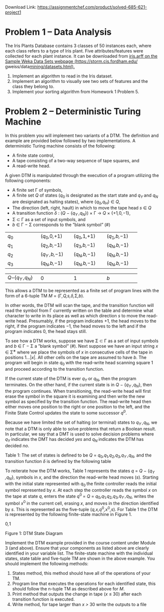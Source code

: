 Download Link: https://assignmentchef.com/product/solved-685-621-project1
<br>
<h1>Problem 1 – Data Analysis</h1>

The Iris Plants Database contains 3 classes of 50 instances each, where each class refers to a type of Iris plant. Five attributes/features were collected for each plant instance. It can be downloaded from <a href="https://storm.cis.fordham.edu/~gweiss/data-mining/datasets.html">iris.arff on the Sample Weka Data Sets webpage (https://storm.cis.fordham.edu/ gweiss/data</a><a href="https://storm.cis.fordham.edu/~gweiss/data-mining/datasets.html">mining/datasets.html).</a>

<ol>

 <li>Implement an algorithm to read in the Iris dataset.</li>

 <li>Implement an algorithm to visually see two sets of features and the class they belong to.</li>

 <li>Implement your sorting algorithm from Homework 1 Problem 5.</li>

</ol>

<h1>Problem 2 – Deterministic Turing Machine</h1>

In this problem you will implement two variants of a DTM. The definition and example are provided below followed by two implementations. A deterministic Turing machine consists of the following:

<ul>

 <li>A finite state control,</li>

 <li>A tape consisting of a two-way sequence of tape squares, and</li>

 <li>A read-write head.</li>

</ul>

A given DTM is manipulated through the execution of a program utilizing the following components:

<ul>

 <li>A finite set Γ of symbols,</li>

 <li>A finite set <em>Q </em>of states (<em>q</em><sub>0 </sub>is designated as the start state and <em>q<sub>Y </sub></em>and <em>q<sub>N </sub></em>are designated as halting states), where {<em>q</em><sub>0</sub><em>,q<sub>H</sub></em>} ∈ <em>Q</em>,</li>

 <li>The direction (left, right, hault) in which to move the tape head <em>s </em>∈ <em>Q</em></li>

 <li>A transition function <em>δ </em>: (<em>Q </em>− {<em>q<sub>Y </sub>,q<sub>N</sub></em>}) × Γ → <em>Q </em>× {+1<em>,</em>0<em>,</em>−1},</li>

 <li>Σ ⊂ Γ as a set of input symbols, and</li>

 <li><em>b </em>∈ Γ − Σ corresponds to the ”blank symbol” (#)</li>

</ul>

<table width="366">

 <tbody>

  <tr>

   <td width="92"><em>q</em><sub>0</sub></td>

   <td width="92">(<em>q</em><sub>0</sub><em>,</em>0<em>,</em>+1)</td>

   <td width="92">(<em>q</em><sub>0</sub><em>,</em>1<em>,</em>+1)</td>

   <td width="92">(<em>q</em><sub>1</sub><em>,b,</em>−1)</td>

  </tr>

  <tr>

   <td width="92"><em>q</em><sub>1</sub></td>

   <td width="92">(<em>q</em><sub>2</sub><em>,b,</em>−1)</td>

   <td width="92">(<em>q</em><sub>3</sub><em>,b,</em>−1)</td>

   <td width="92">(<em>q<sub>N</sub>,b,</em>−1)</td>

  </tr>

  <tr>

   <td width="92"><em>q</em><sub>2</sub></td>

   <td width="92">(<em>q<sub>Y </sub>,b,</em>−1)</td>

   <td width="92">(<em>q<sub>N</sub>,b,</em>−1)</td>

   <td width="92">(<em>q<sub>N</sub>,b,</em>−1)</td>

  </tr>

  <tr>

   <td width="92"><em>q</em><sub>3</sub></td>

   <td width="92">(<em>q<sub>N</sub>,b,</em>−1)</td>

   <td width="92">(<em>q<sub>N</sub>,b,</em>−1)</td>

   <td width="92">(<em>q<sub>N</sub>,b,</em>−1)</td>

  </tr>

 </tbody>

</table>

<table width="366">

 <tbody>

  <tr>

   <td width="92"><em>Q</em>−{<em>q<sub>Y </sub>,q<sub>N</sub></em>}</td>

   <td width="92">0</td>

   <td width="92">1</td>

   <td width="92"><em>b</em></td>

  </tr>

 </tbody>

</table>

This allows a DTM to be represented as a finite set of program lines with the form of a 6-tuple TM <em>M </em>= (Γ<em>,Q,s,δ,</em>Σ<em>,b</em>).

In other words, the DTM will scan the tape, and the transition function will read the symbol from Γ currently written on the table and determine what character to write in its place as well as which direction <em>s </em>to move the read-write head. Presumably, if the program indicates +1, the head moves to the right, if the program indicates −1, the head moves to the left and if the program indicates 0, the head stays still.

To see how a DTM works, suppose we have Σ ⊂ Γ as a set of input symbols and <em>b </em>∈ Γ − Σ a ”blank symbol” (#). Next suppose we have an input string <em>x </em>∈ Σ<sup>∗ </sup>where we place the symbols of <em>x </em>in consecutive cells of the tape in positions 1<em>…</em>|<em>x</em>|. All other cells on the tape are assumed to have <em>b</em>. The program will begin in state <em>q</em><sub>0 </sub>with the read-write head scanning square 1 and proceed according to the transition function.

If the current state of the DTM is ever <em>q<sub>Y </sub></em>or <em>q<sub>N</sub></em>, then the program terminates. On the other hand, if the current state is in <em>Q </em>− {<em>q<sub>Y </sub>,q<sub>N</sub></em>}, then the program continues. When transitioning, the read-write head will first erase the symbol in the square it is examining and then write the new symbol as specified by the transition function. The read-write head then either moves one position to the right or one position to the left, and the Finite State Control updates the state to some successor <em>q</em><sup>0</sup>.

Because we have limited the set of halting (or terminal) states to <em>q<sub>Y </sub>,q<sub>N</sub></em>, we note that a DTM is only able to solve problems that return a Boolean result. In particular, we say that a DMT is used to solve decision problems where <em>q<sub>Y </sub></em>indicates the DMT has decided <em>yes </em>and <em>q<sub>N </sub></em>indicates the DTM has decided <em>no</em>.

Table 1: The set of states is defined to be <em>Q </em>= <em>q</em><sub>0</sub><em>,q</em><sub>1</sub><em>,q</em><sub>2</sub><em>,q</em><sub>3</sub><em>,q<sub>Y </sub>,q<sub>N</sub></em>, and the transition function <em>δ </em>is defined by the following table

To reiterate how the DTM works, Table 1 represents the states <em>q </em>= <em>Q </em>− {<em>q<sub>Y </sub>,q<sub>N</sub></em>}, symbols in <em>x</em>, and the direction the read-write head moves (<em>s</em>). Starting with the initial state represented with <em>q</em><sub>0 </sub>the finite controller reads the initial symbol represented by <em>x</em>. At each step the controller reads the symbol <em>x </em>on the tape at state <em>q</em>, enters the state <em>q</em><sup>0 </sup>= <em>Q </em>= <em>q</em><sub>0</sub><em>,q</em><sub>1</sub><em>,q</em><sub>2</sub><em>,q</em><sub>3</sub><em>,q<sub>Y </sub>,q<sub>N</sub></em>, writes the symbol <em>x</em><sup>0 </sup>in the current cell, erasing <em>x</em>, and moves in the direction identified by <em>s</em>. This is represented as the five-tuple (<em>q,x,q</em><sup>0</sup><em>,x</em><sup>0</sup><em>,s</em>). For Table 1 the DTM is represented by the following finite-state machine in Figure 1.

0<em>,</em>1

Figure 1: DTM State Diagram

Implement the DTM example provided in the course content under Module 3 (and above). Ensure that your components as listed above are clearly identified in your variable list. The finite-state machine with the individual states, state table and five-tuple TM are shown in the above example. You should implement the following methods:

<ol>

 <li>States method, this method should have all of the operations of your TM.</li>

 <li>Program line that executes the operations for each identified state, this should follow the n-tuple TM as described above for <em>M</em>.</li>

 <li>Print method that outputs the change in tape (<em>x </em>≤ 30) after each transition function is executed.</li>

 <li>Write method, for tape larger than <em>x &gt; </em>30 write the outputs to a file</li>

</ol>